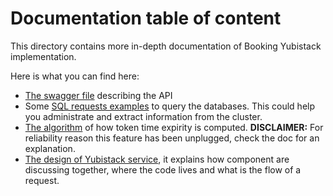 Documentation table of content
==============================

This directory contains more in-depth documentation of Booking Yubistack
implementation.

Here is what you can find here:

- [The swagger file](./swagger.yaml) describing the API
- Some [SQL requests examples](./requests.md) to query the databases.
	This could help you administrate and extract information from the cluster.
- [The algorithm](./delayed.md) of how token time expirity is computed.
	__DISCLAIMER:__ For reliability reason this feature has been unplugged,
	check the doc for an explanation.
- [The design of Yubistack service](./design.md), it explains how component
	are discussing together, where the code lives and what is the flow of a request.

